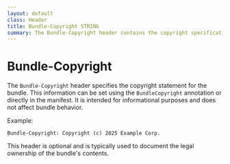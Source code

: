 ```yaml
---
layout: default
class: Header
title: Bundle-Copyright STRING
summary: The Bundle-Copyright header contains the copyright specification for this bundle. Can be set with the BundleCopyright annotation. 
---
```


# Bundle-Copyright

The `Bundle-Copyright` header specifies the copyright statement for the bundle. This information can be set using the `BundleCopyright` annotation or directly in the manifest. It is intended for informational purposes and does not affect bundle behavior.

Example:

```
Bundle-Copyright: Copyright (c) 2025 Example Corp.
```

This header is optional and is typically used to document the legal ownership of the bundle's contents.

